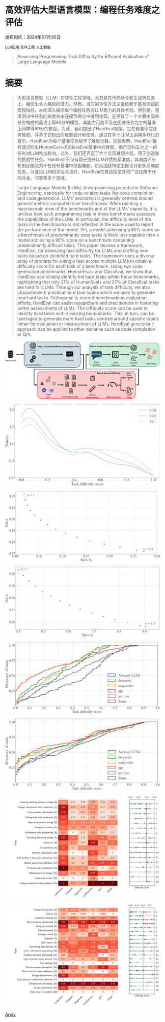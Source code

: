 # 高效评估大型语言模型：编程任务难度之评估

发布时间：2024年07月30日

`LLM应用` `软件工程` `人工智能`

> Assessing Programming Task Difficulty for Efficient Evaluation of Large Language Models

# 摘要

> 大型语言模型（LLM）在软件工程领域，尤其是在代码补全和生成等任务上，展现出令人瞩目的潜力。然而，当前的评估方法主要依赖于基准测试的宏观指标，未能深入揭示每个编程任务对LLM能力的具体考验。特别是，基准测试中任务的难度并未在模型得分中得到体现，这导致了一个主要由简单任务构成的基准上得90分的模型，其能力可能不及在困难任务为主的基准上同样得90分的模型。为此，我们提出了HardEval框架，旨在精准评估任务难度，并基于识别出的难题设计新任务。通过在多个LLM上运用多样化的提示，HardEval为每个基准任务赋予了难度分数。实验表明，HardEval能有效识别出HumanEval+和ClassEval基准中的难题，揭示仅约五分之一的任务对LLM构成挑战。此外，我们还界定了六个实际难题主题，用于创造新的挑战性任务。HardEval不仅有助于提升LLM评估的精准度，其难度评分机制还能助力于在现有基准中挖掘难题，进而围绕特定主题设计更多高难度任务，以促进LLM的评估与提升。HardEval的普适性使其可广泛应用于代码补全、问答等多个领域。

> Large Language Models (LLMs) show promising potential in Software Engineering, especially for code-related tasks like code completion and code generation. LLMs' evaluation is generally centred around general metrics computed over benchmarks. While painting a macroscopic view of the benchmarks and of the LLMs' capacity, it is unclear how each programming task in these benchmarks assesses the capabilities of the LLMs. In particular, the difficulty level of the tasks in the benchmarks is not reflected in the score used to report the performance of the model. Yet, a model achieving a 90% score on a benchmark of predominantly easy tasks is likely less capable than a model achieving a 90% score on a benchmark containing predominantly difficult tasks. This paper devises a framework, HardEval, for assessing task difficulty for LLMs and crafting new tasks based on identified hard tasks. The framework uses a diverse array of prompts for a single task across multiple LLMs to obtain a difficulty score for each task of a benchmark. Using two code generation benchmarks, HumanEval+ and ClassEval, we show that HardEval can reliably identify the hard tasks within those benchmarks, highlighting that only 21% of HumanEval+ and 27% of ClassEval tasks are hard for LLMs. Through our analysis of task difficulty, we also characterize 6 practical hard task topics which we used to generate new hard tasks. Orthogonal to current benchmarking evaluation efforts, HardEval can assist researchers and practitioners in fostering better assessments of LLMs. The difficulty score can be used to identify hard tasks within existing benchmarks. This, in turn, can be leveraged to generate more hard tasks centred around specific topics either for evaluation or improvement of LLMs. HardEval generalistic approach can be applied to other domains such as code completion or Q/A.

![高效评估大型语言模型：编程任务难度之评估](../../../paper_images/2407.21227/x1.png)

![高效评估大型语言模型：编程任务难度之评估](../../../paper_images/2407.21227/x2.png)

![高效评估大型语言模型：编程任务难度之评估](../../../paper_images/2407.21227/x3.png)

![高效评估大型语言模型：编程任务难度之评估](../../../paper_images/2407.21227/x4.png)

![高效评估大型语言模型：编程任务难度之评估](../../../paper_images/2407.21227/x5.png)

![高效评估大型语言模型：编程任务难度之评估](../../../paper_images/2407.21227/x6.png)

![高效评估大型语言模型：编程任务难度之评估](../../../paper_images/2407.21227/x7.png)

![高效评估大型语言模型：编程任务难度之评估](../../../paper_images/2407.21227/x8.png)

[Arxiv](https://arxiv.org/abs/2407.21227)